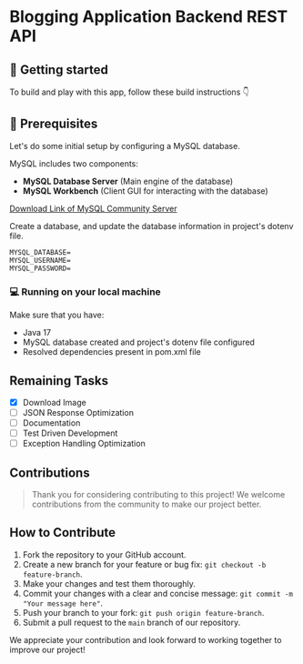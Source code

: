 # Blogging Application Backend REST API

## 🚀 Getting started

To build and play with this app, follow these build instructions 👇

## 🎯 Prerequisites

Let's do some initial setup by configuring a MySQL database.

MySQL includes two components:

- **MySQL Database Server** (Main engine of the database)
- **MySQL Workbench** (Client GUI for interacting with the database)

[Download Link of MySQL Community Server](https://dev.mysql.com/downloads/mysql/)

Create a database, and update the database information in project's dotenv file.

```.dotenv
MYSQL_DATABASE=
MYSQL_USERNAME=
MYSQL_PASSWORD=
```

### 💻 Running on your local machine

Make sure that you have:

- Java 17
- MySQL database created and project's dotenv file configured
- Resolved dependencies present in pom.xml file

## Remaining Tasks

- [x] Download Image
- [ ] JSON Response Optimization
- [ ] Documentation
- [ ] Test Driven Development
- [ ] Exception Handling Optimization

## Contributions

> Thank you for considering contributing to this project!
> We welcome contributions from the community to make our project better.

## How to Contribute

1. Fork the repository to your GitHub account.
2. Create a new branch for your feature or bug fix: `git checkout -b feature-branch`.
3. Make your changes and test them thoroughly.
4. Commit your changes with a clear and concise message: `git commit -m "Your message here"`.
5. Push your branch to your fork: `git push origin feature-branch`.
6. Submit a pull request to the `main` branch of our repository.

We appreciate your contribution and look forward to working together to improve our project!
